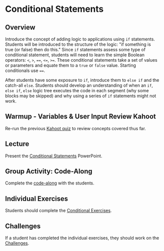# Conditional Statements

## Overview
Introduce the concept of adding logic to applications using `if` statements. Students will be introduced to the structure of the logic: "if something is true (or false) then do this." Since `if` statements assess some type of conditional statement, students will need to learn the simple Boolean operators: `<`, `>`, `==`, `<=`, `>=`. These conditional statements take a set of values or parameters and equate them to a `true` or `false` value. Starting conditionals use `==`.

After students have some exposure to `if`, introduce them to `else if` and the catch-all `else`. Students should develop an understanding of when an `if`, `else if`, `else` logic tree executes the code in each segment (why some blocks may be skipped) and why using a series of `if` statements might not work. 

## Warmup - Variables & User Input Review Kahoot
Re-run the previous [Kahoot quiz](https://create.kahoot.it/share/1604df76-071b-4777-92e3-1f13559d874c) to review concepts covered thus far.

## Lecture
Present the [Conditional Statements](ConditionalStatements.pptx) PowerPoint.

## Group Activity: Code-Along
Complete the [code-along](ConditionalsCodeAlong.md) with the students.

## Individual Exercises
Students should complete the [Conditional Exercises](ConditionalExercises.md).

## Challenges
If a student has completed the individual exercises, they should work on the [Challenges](ConditionalChallenges.md).